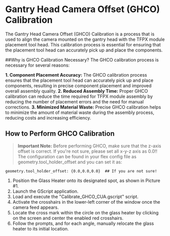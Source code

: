 # Gantry Head Camera Offset (GHCO) Calibration

The Gantry Head Camera Offset (GHCO) Calibration is a process that is used to align the camera mounted on the gantry head with the TFPX module placement tool head. This calibration process is essential for ensuring that the placement tool head can accurately pick up and place the components.

##Why is GHCO Calibration Necessary?
The GHCO calibration process is necessary for several reasons:

**1. Component Placement Accuracy:** The GHCO calibration process ensures that the placement tool head can accurately pick up and place components, resulting in precise component placement and improved overall assembly quality.
**2. Reduced Assembly Time:** Proper GHCO calibration can reduce the time required for TFPX module assembly by reducing the number of placement errors and the need for manual corrections.
**3. Minimized Material Waste:** Precise GHCO calibration helps to minimize the amount of material waste during the assembly process, reducing costs and increasing efficiency.

## How to Perform GHCO Calibration
>**Important Note:** Before performing GHCO, make sure that the z-axis offset is correct. If you're not sure, please set all x-y-z axis as 0.0!! The configuration can be found in your flex config file as geometry.tool_holder_offset and you can set it as:

`geometry.tool_holder_offset: {0.0,0.0,0.0}  ## If you are not sure!`

1. Position the Glass Heater onto its designated spot, as shown in Picture #1.
2. Launch the GScript application.
3. Load and execute the "Calibrate_GHCO_CUA.gscript" script.
4. Activate the crosshairs in the lower-left corner of the window once the camera feed appears.
5. Locate the cross mark within the circle on the glass heater by clicking on the screen and center the enabled red crosshairs.
6. Follow the prompts, and for each angle, manually relocate the glass heater to its initial location.


